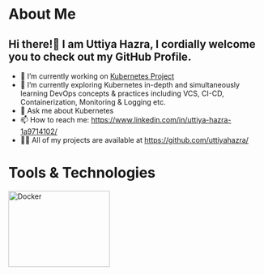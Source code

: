 # About Me
## Hi there!👋 I am Uttiya Hazra, I cordially welcome you to check out my GitHub Profile.
  
- 🔭 I’m currently working on [Kubernetes Project](https://github.com/uttiyahazra/kubernetes-project)
- 🌱 I’m currently exploring Kubernetes in-depth and simultaneously learning DevOps concepts & practices including VCS, CI-CD, Containerization, Monitoring & Logging etc.
- 💬 Ask me about Kubernetes
- 📫 How to reach me: https://www.linkedin.com/in/uttiya-hazra-1a9714102/ 
- 👨‍💻 All of my projects are available at https://github.com/uttiyahazra/

# Tools & Technologies 
<img src="uttiyahazra/blob/master/Docker.png" alt="Docker" width="200" height="150">



